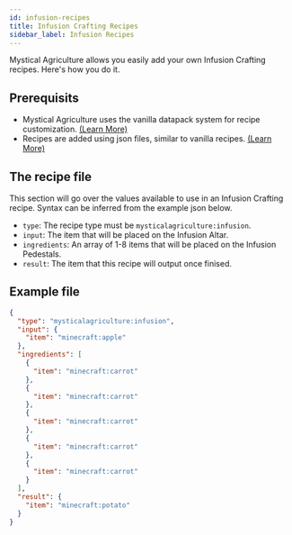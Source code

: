 ```yaml
---
id: infusion-recipes
title: Infusion Crafting Recipes
sidebar_label: Infusion Recipes
---
```


Mystical Agriculture allows you easily add your own Infusion Crafting recipes. Here's how you do it.

## Prerequisits
- Mystical Agriculture uses the vanilla datapack system for recipe customization. [(Learn More)](https://minecraft.gamepedia.com/Data_pack)
- Recipes are added using json files, similar to vanilla recipes. [(Learn More)](https://minecraft.gamepedia.com/Recipe)

## The recipe file
This section will go over the values available to use in an Infusion Crafting recipe. Syntax can be inferred from the example json below.
- `type`: The recipe type must be `mysticalagriculture:infusion`.
- `input`: The item that will be placed on the Infusion Altar.
- `ingredients`: An array of 1-8 items that will be placed on the Infusion Pedestals.
- `result`: The item that this recipe will output once finised.

## Example file
```json
{
  "type": "mysticalagriculture:infusion",
  "input": {
    "item": "minecraft:apple"
  },
  "ingredients": [
    {
      "item": "minecraft:carrot"
    },
    {
      "item": "minecraft:carrot"
    },
    {
      "item": "minecraft:carrot"
    },
    {
      "item": "minecraft:carrot"
    },
    {
      "item": "minecraft:carrot"
    }
  ],
  "result": {
    "item": "minecraft:potato"
  }
}
```